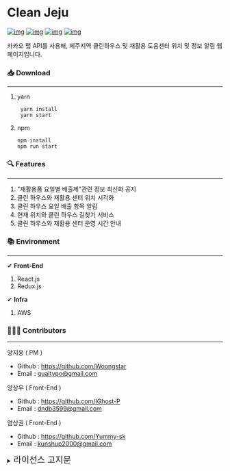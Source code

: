 # Clean Jeju

[![img](https://camo.githubusercontent.com/2cfe64a6b94c3c17464c04567ae35986e06fd8df8228fb373864152adad57bb7/68747470733a2f2f696d672e736869656c64732e696f2f6769746875622f6973737565732f436c65616e2d486f7573652d4a656a752f436c65616e2d486f7573652d4a656a75)](https://camo.githubusercontent.com/2cfe64a6b94c3c17464c04567ae35986e06fd8df8228fb373864152adad57bb7/68747470733a2f2f696d672e736869656c64732e696f2f6769746875622f6973737565732f436c65616e2d486f7573652d4a656a752f436c65616e2d486f7573652d4a656a75) [![img](https://camo.githubusercontent.com/049b077fa37eafeb0c01284794474e95a9417441602f3c23ed439fdac8232371/68747470733a2f2f696d672e736869656c64732e696f2f6769746875622f666f726b732f436c65616e2d486f7573652d4a656a752f436c65616e2d486f7573652d4a656a75)](https://camo.githubusercontent.com/049b077fa37eafeb0c01284794474e95a9417441602f3c23ed439fdac8232371/68747470733a2f2f696d672e736869656c64732e696f2f6769746875622f666f726b732f436c65616e2d486f7573652d4a656a752f436c65616e2d486f7573652d4a656a75) [![img](https://camo.githubusercontent.com/428e29f6bd69e4dc812e7288c8c3238bd18def16ea867f20360c65727956efbe/68747470733a2f2f696d672e736869656c64732e696f2f6769746875622f73746172732f436c65616e2d486f7573652d4a656a752f436c65616e2d486f7573652d4a656a75)](https://camo.githubusercontent.com/428e29f6bd69e4dc812e7288c8c3238bd18def16ea867f20360c65727956efbe/68747470733a2f2f696d672e736869656c64732e696f2f6769746875622f73746172732f436c65616e2d486f7573652d4a656a752f436c65616e2d486f7573652d4a656a75) [![img](https://camo.githubusercontent.com/ace29fb45f78771cee535c2488c72372be01058dc343f87a823259297651e7cb/68747470733a2f2f696d672e736869656c64732e696f2f6769746875622f6c6963656e73652f436c65616e2d486f7573652d4a656a752f436c65616e2d486f7573652d4a656a75)](https://camo.githubusercontent.com/ace29fb45f78771cee535c2488c72372be01058dc343f87a823259297651e7cb/68747470733a2f2f696d672e736869656c64732e696f2f6769746875622f6c6963656e73652f436c65616e2d486f7573652d4a656a752f436c65616e2d486f7573652d4a656a75)

카카오 맵 API를 사용해, 제주지역 클린하우스 및 재활용 도움센터 위치 및 정보 알림 웹페이지입니다.



### 📥 Download

------

1. yarn

   ```
    yarn install 
    yarn start
   ```

2. npm

   ```
   npm install
   npm run start
   ```



### 🔍 Features

------

1. "재활용품 요일별 배출제"관련 정보 최신화 공지
2. 클린 하우스와 재활용 센터 위치 시각화
3. 클린 하우스 요일 배출 항목 알림
4. 현재 위치와 클린 하우스 길찾기 서비스
5. 클린 하우스와 재활용 센터 운영 시간 안내

### 📚 Environment

------

✔ **Front-End**

1. React.js
2. Redux.js



✔ **Infra**

1. AWS



### 👨‍👨‍👦 Contributors

------



양지웅 ( PM )

- Github : https://github.com/Woongstar
- Email : [qualtypo@gmail.com](mailto:qualtypo@gmail.com)

양상우 ( Front-End ) 

+ Github : https://github.com/IGhost-P
+  Email : dndb3599@gmail.com

염상권 ( Front-End ) 

+ Github : https://github.com/Yummy-sk 
+ Email : kunshup2000@gmail.com

<details>
    <summary><span style="font-size: 20px">
        라이선스 고지문
        </span></summary>
    <div markdown="1">
<br/><br/>
<h1>OSS Notice | Clean-House-Jeju</h1>
<br/><br/>
This application is Copyright © (owner name). All rights reserved.
<br/><br/>
The following sets forth attribution notices for third party software that may be contained in this application.
<br/><br/>
<h4>
    @testing-library/user-event
        </h4>
<br/><br/>
https://github.com/testing-library/user-event
<br/><br/>
Copyright 2020 Giorgio Polvara
<br/><br/>
MIT License
<br/><br/>
<h4>
    
   axios     </h4>
<br/><br/>
https://github.com/axios/axios
<br/><br/>
Copyright 2014-present Matt Zabriskie
<br/><br/>
MIT License
<br/><br/>
<h4>
    Bootstrap
        </h4>
<br/><br/>
https://github.com/twbs/bootstrap/
<br/><br/>
Copyright 2011-2017 Twitter, Inc.
<br/><br/>
Copyright 2011-2017 The Bootstrap Authors
<br/><br/>
MIT License
<br/><br/>
<h4>
    Create React App
        </h4>
<br/><br/>
https://github.com/facebook/create-react-app
<br/><br/>
Copyright 2013-present, Facebook, Inc.
<br/><br/>
MIT License
<br/><br/>
       <h4>Facebook React</h4>
<br/><br/>
https://github.com/facebook/react
<br/><br/>
Copyright 2013-present, Facebook, Inc.
<br/><br/>
MIT License
<br/><br/>
        <h4>
            jest-dom
        </h4>
<br/><br/>
https://github.com/testing-library/jest-dom
<br/><br/>
Copyright 2017 Kent C. Dodds
<br/><br/>
MIT License
<br/><br/>
        <h4>
            Material-UI
        </h4>
<br/><br/>
https://github.com/mui-org/material-ui
<br/><br/>
Copyright 2014 Call-Em-All
<br/><br/>
MIT License
<br/><br/>
        <h4>
            React Icons
        </h4>
<br/><br/>
https://github.com/react-icons/react-icons
<br/><br/>
Copyright 2018 kamijin_fanta
<br/><br/>
MIT License
<br/><br/>
        <h4>React Redux</h4>
<br/><br/>
https://github.com/reduxjs/react-redux
<br/><br/>
Copyright 2015-present Dan Abramov
<br/><br/>
MIT License
<br/><br/>
        <h4>
            React Testing Library
        </h4>
<br/><br/>
https://github.com/testing-library/react-testing-library
<br/><br/>
Copyright 2017 Kent C. Dodds
<br/><br/>
MIT License
<br/><br/>
        <h4>
            react-accessible-accordion
        </h4>
<br/><br/>
https://github.com/springload/react-accessible-accordion
<br/><br/>
MIT License
<br/><br/>
        <h4>
            React-Bootstrap
        </h4>
<br/><br/>
https://github.com/react-bootstrap/react-bootstrap
<br/><br/>
Copyright 2014-present Stephen J. Collings, Matthew Honnibal, Pieter Vanderwerff
<br/><br/>
MIT License
<br/><br/>
        <h4>
            react-infinite-scroll-component
        </h4>
<br/><br/>
https://github.com/ankeetmaini/react-infinite-scroll-component
<br/><br/>
Copyright Ankeet Maini
<br/><br/>
MIT License
<br/><br/>
        <h4>
            Redux
        </h4>
<br/><br/>
https://github.com/reduxjs/redux
<br/><br/>
Copyright 2015-present Dan Abramov
<br/><br/>
MIT License
<br/><br/>
        <h4>
            Redux DevTools Extension
        </h4>
<br/><br/>
https://github.com/zalmoxisus/redux-devtools-extension
<br/><br/>
Copyright 2015-present Mihail Diordiev
<br/><br/>
MIT License
<br/><br/>
        <h4>
            Redux Thunk
        </h4>
<br/><br/>
https://github.com/reduxjs/redux-thunk
<br/><br/>
Copyright 2015-present Dan Abramov
<br/><br/>
MIT License
<br/><br/>
        <h4>
            styled-components
        </h4>
<br/><br/>
https://github.com/styled-components/styled-components
<br/><br/>
Copyright 2016-present Glen Maddern and Maximilian Stoiber
<br/><br/>
MIT License
<br/><br/>
        <h4>
            styled-reset
        </h4>
<br/><br/>
https://github.com/zacanger/styled-reset
<br/><br/>
Copyright Zac Anger
<br/><br/>
GNU Lesser General Public License v3.0 or later
<br/><br/>
        <h4>
            web-vitals
        </h4>
<br/><br/>
https://github.com/GoogleChrome/web-vitals
<br/><br/>
Copyright 2020 Google LLC
<br/><br/>
Apache License 2.0
<br/><br/>
       <hr/>
       <h3>GNU Lesser General Public License v3.0 or later</h3>
<br/><br/>
GNU LESSER GENERAL PUBLIC LICENSE
<br/><br/>
Version 3, 29 June 2007
<br/><br/>
Copyright (C) 2007 Free Software Foundation, Inc. 
<br/><br/>
Everyone is permitted to copy and distribute verbatim copies of this license document, but changing it is not allowed.
<br/><br/>
This version of the GNU Lesser General Public License incorporates the terms and conditions of version 3 of the GNU General Public License, supplemented by the additional permissions listed below.
<br/><br/>
   0. Additional Definitions.
<br/>
<br/>
<br/>
      As used herein, "this License" refers to version 3 of the GNU Lesser General Public License, and the "GNU GPL" refers to version 3 of the GNU General Public License.
<br/>
<br/>
<br/>
      "The Library" refers to a covered work governed by this License, other than an Application or a Combined Work as defined below.
<br/>
<br/>
<br/>
      An "Application" is any work that makes use of an interface provided by the Library, but which is not otherwise based on the Library. Defining a subclass of a class defined by the Library is deemed a mode of using an interface provided by the Library.
<br/>
<br/>
<br/>
      A "Combined Work" is a work produced by combining or linking an Application with the Library. The particular version of the Library with which the Combined Work was made is also called the "Linked Version".
<br/>
<br/>
<br/>
      The "Minimal Corresponding Source" for a Combined Work means the Corresponding Source for the Combined Work, excluding any source code for portions of the Combined Work that, considered in isolation, are based on the Application, and not on the Linked Version.
<br/>
<br/>
<br/><br/>
      The "Corresponding Application Code" for a Combined Work means the object code and/or source code for the Application, including any data and utility programs needed for reproducing the Combined Work from the Application, but excluding the System Libraries of the Combined Work.
<br/><br/>
   1. Exception to Section 3 of the GNU GPL.
<br/><br/>
   You may convey a covered work under sections 3 and 4 of this License without being bound by section 3 of the GNU GPL.
<br/><br/>
   2. Conveying Modified Versions.
<br/><br/>
   If you modify a copy of the Library, and, in your modifications, a facility refers to a function or data to be supplied by an Application that uses the facility (other than as an argument passed when the facility is invoked), then you may convey a copy of the modified version:
<br/><br/>
      a) under this License, provided that you make a good faith effort to ensure that, in the event an Application does not supply the function or data, the facility still operates, and performs whatever part of its purpose remains meaningful, or
<br/><br/>
      b) under the GNU GPL, with none of the additional permissions of this License applicable to that copy.
<br/><br/>
   3. Object Code Incorporating Material from Library Header Files.
<br/><br/>
   The object code form of an Application may incorporate material from a header file that is part of the Library. You may convey such object code under terms of your choice, provided that, if the incorporated material is not limited to numerical parameters, data structure layouts and accessors, or small macros, inline functions and templates (ten or fewer lines in length), you do both of the following:
<br/><br/>
      a) Give prominent notice with each copy of the object code that the Library is used in it and that the Library and its use are covered by this License.
<br/><br/>
      b) Accompany the object code with a copy of the GNU GPL and this license document.
<br/><br/>
   4. Combined Works.
<br/><br/>
   You may convey a Combined Work under terms of your choice that, taken together, effectively do not restrict modification of the portions of the Library contained in the Combined Work and reverse engineering for debugging such modifications, if you also do each of the following:
<br/><br/>
      a) Give prominent notice with each copy of the Combined Work that the Library is used in it and that the Library and its use are covered by this License.
<br/><br/>
      b) Accompany the Combined Work with a copy of the GNU GPL and this license document.
<br/><br/>
      c) For a Combined Work that displays copyright notices during execution, include the copyright notice for the Library among these notices, as well as a reference directing the user to the copies of the GNU GPL and this license document.
<br/><br/>
      d) Do one of the following:
<br/><br/>
         0) Convey the Minimal Corresponding Source under the terms of this License, and the Corresponding Application Code in a form suitable for, and under terms that permit, the user to recombine or relink the Application with a modified version of the Linked Version to produce a modified Combined Work, in the manner specified by section 6 of the GNU GPL for conveying Corresponding Source.
<br/><br/>
         1) Use a suitable shared library mechanism for linking with the Library. A suitable mechanism is one that (a) uses at run time a copy of the Library already present on the user's computer system, and (b) will operate properly with a modified version of the Library that is interface-compatible with the Linked Version.
<br/><br/>
      e) Provide Installation Information, but only if you would otherwise be required to provide such information under section 6 of the GNU GPL, and only to the extent that such information is necessary to install and execute a modified version of the Combined Work produced by recombining or relinking the Application with a modified version of the Linked Version. (If you use option 4d0, the Installation Information must accompany the Minimal Corresponding Source and Corresponding Application Code. If you use option 4d1, you must provide the Installation Information in the manner specified by section 6 of the GNU GPL for conveying Corresponding Source.)
<br/><br/>
   5. Combined Libraries.
<br/><br/>
   You may place library facilities that are a work based on the Library side by side in a single library together with other library facilities that are not Applications and are not covered by this License, and convey such a combined library under terms of your choice, if you do both of the following:
<br/><br/>
      a) Accompany the combined library with a copy of the same work based on the Library, uncombined with any other library facilities, conveyed under the terms of this License.
<br/><br/>
      b) Give prominent notice with the combined library that part of it is a work based on the Library, and explaining where to find the accompanying uncombined form of the same work.
<br/><br/>
   6. Revised Versions of the GNU Lesser General Public License.
<br/><br/>
   The Free Software Foundation may publish revised and/or new versions of the GNU Lesser General Public License from time to time. Such new versions will be similar in spirit to the present version, but may differ in detail to address new problems or concerns.
<br/><br/>
   Each version is given a distinguishing version number. If the Library as you received it specifies that a certain numbered version of the GNU Lesser General Public License "or any later version" applies to it, you have the option of following the terms and conditions either of that published version or of any later version published by the Free Software Foundation. If the Library as you received it does not specify a version number of the GNU Lesser General Public License, you may choose any version of the GNU Lesser General Public License ever published by the Free Software Foundation.
<br/><br/>
   If the Library as you received it specifies that a proxy can decide whether future versions of the GNU Lesser General Public License shall apply, that proxy's public statement of acceptance of any version is permanent authorization for you to choose that version for the Library.
<br/><br/>
       <hr/>
       <h3>Apache License 2.0</h3>
<br/><br/>
      Apache License
<br/><br/>
      Version 2.0, January 2004
<br/><br/>
      http://www.apache.org/licenses/
<br/><br/>
TERMS AND CONDITIONS FOR USE, REPRODUCTION, AND DISTRIBUTION
<br/><br/>
1. Definitions.
<br/><br/>
"License" shall mean the terms and conditions for use, reproduction, and distribution as defined by Sections 1 through 9 of this document.
<br/><br/>
"Licensor" shall mean the copyright owner or entity authorized by the copyright owner that is granting the License.
<br/><br/>
"Legal Entity" shall mean the union of the acting entity and all other entities that control, are controlled by, or are under common control with that entity. For the purposes of this definition, "control" means (i) the power, direct or indirect, to cause the direction or management of such entity, whether by contract or otherwise, or (ii) ownership of fifty percent (50%) or more of the outstanding shares, or (iii) beneficial ownership of such entity.
<br/><br/>
"You" (or "Your") shall mean an individual or Legal Entity exercising permissions granted by this License.
<br/><br/>
"Source" form shall mean the preferred form for making modifications, including but not limited to software source code, documentation source, and configuration files.
<br/><br/>
"Object" form shall mean any form resulting from mechanical transformation or translation of a Source form, including but not limited to compiled object code, generated documentation, and conversions to other media types.
<br/><br/>
"Work" shall mean the work of authorship, whether in Source or Object form, made available under the License, as indicated by a copyright notice that is included in or attached to the work (an example is provided in the Appendix below).
<br/><br/>
"Derivative Works" shall mean any work, whether in Source or Object form, that is based on (or derived from) the Work and for which the editorial revisions, annotations, elaborations, or other modifications represent, as a whole, an original work of authorship. For the purposes of this License, Derivative Works shall not include works that remain separable from, or merely link (or bind by name) to the interfaces of, the Work and Derivative Works thereof.
<br/><br/>
"Contribution" shall mean any work of authorship, including the original version of the Work and any modifications or additions to that Work or Derivative Works thereof, that is intentionally submitted to Licensor for inclusion in the Work by the copyright owner or by an individual or Legal Entity authorized to submit on behalf of the copyright owner. For the purposes of this definition, "submitted" means any form of electronic, verbal, or written communication sent to the Licensor or its representatives, including but not limited to communication on electronic mailing lists, source code control systems, and issue tracking systems that are managed by, or on behalf of, the Licensor for the purpose of discussing and improving the Work, but excluding communication that is conspicuously marked or otherwise designated in writing by the copyright owner as "Not a Contribution."
<br/><br/>
"Contributor" shall mean Licensor and any individual or Legal Entity on behalf of whom a Contribution has been received by Licensor and subsequently incorporated within the Work.
<br/><br/>
2. Grant of Copyright License. Subject to the terms and conditions of this License, each Contributor hereby grants to You a perpetual, worldwide, non-exclusive, no-charge, royalty-free, irrevocable copyright license to reproduce, prepare Derivative Works of, publicly display, publicly perform, sublicense, and distribute the Work and such Derivative Works in Source or Object form.
<br/><br/>
3. Grant of Patent License. Subject to the terms and conditions of this License, each Contributor hereby grants to You a perpetual, worldwide, non-exclusive, no-charge, royalty-free, irrevocable (except as stated in this section) patent license to make, have made, use, offer to sell, sell, import, and otherwise transfer the Work, where such license applies only to those patent claims licensable by such Contributor that are necessarily infringed by their Contribution(s) alone or by combination of their Contribution(s) with the Work to which such Contribution(s) was submitted. If You institute patent litigation against any entity (including a cross-claim or counterclaim in a lawsuit) alleging that the Work or a Contribution incorporated within the Work constitutes direct or contributory patent infringement, then any patent licenses granted to You under this License for that Work shall terminate as of the date such litigation is filed.
<br/><br/>
4. Redistribution. You may reproduce and distribute copies of the Work or Derivative Works thereof in any medium, with or without modifications, and in Source or Object form, provided that You meet the following conditions:
<br/><br/>
     (a) You must give any other recipients of the Work or Derivative Works a copy of this License; and
<br/><br/>
     (b) You must cause any modified files to carry prominent notices stating that You changed the files; and
<br/><br/>
     (c) You must retain, in the Source form of any Derivative Works that You distribute, all copyright, patent, trademark, and attribution notices from the Source form of the Work, excluding those notices that do not pertain to any part of the Derivative Works; and
<br/><br/>
     (d) If the Work includes a "NOTICE" text file as part of its distribution, then any Derivative Works that You distribute must include a readable copy of the attribution notices contained within such NOTICE file, excluding those notices that do not pertain to any part of the Derivative Works, in at least one of the following places: within a NOTICE text file distributed as part of the Derivative Works; within the Source form or documentation, if provided along with the Derivative Works; or, within a display generated by the Derivative Works, if and wherever such third-party notices normally appear. The contents of the NOTICE file are for informational purposes only and do not modify the License. You may add Your own attribution notices within Derivative Works that You distribute, alongside or as an addendum to the NOTICE text from the Work, provided that such additional attribution notices cannot be construed as modifying the License.
<br/><br/>
     You may add Your own copyright statement to Your modifications and may provide additional or different license terms and conditions for use, reproduction, or distribution of Your modifications, or for any such Derivative Works as a whole, provided Your use, reproduction, and distribution of the Work otherwise complies with the conditions stated in this License.
<br/><br/>
5. Submission of Contributions. Unless You explicitly state otherwise, any Contribution intentionally submitted for inclusion in the Work by You to the Licensor shall be under the terms and conditions of this License, without any additional terms or conditions. Notwithstanding the above, nothing herein shall supersede or modify the terms of any separate license agreement you may have executed with Licensor regarding such Contributions.
<br/>
6. Trademarks. This License does not grant permission to use the trade names, trademarks, service marks, or product names of the Licensor, except as required for reasonable and customary use in describing the origin of the Work and reproducing the content of the NOTICE file.
<br/><br/>
7. Disclaimer of Warranty. Unless required by applicable law or agreed to in writing, Licensor provides the Work (and each Contributor provides its Contributions) on an "AS IS" BASIS, WITHOUT WARRANTIES OR CONDITIONS OF ANY KIND, either express or implied, including, without limitation, any warranties or conditions of TITLE, NON-INFRINGEMENT, MERCHANTABILITY, or FITNESS FOR A PARTICULAR PURPOSE. You are solely responsible for determining the appropriateness of using or redistributing the Work and assume any risks associated with Your exercise of permissions under this License.
<br/><br/>
8. Limitation of Liability. In no event and under no legal theory, whether in tort (including negligence), contract, or otherwise, unless required by applicable law (such as deliberate and grossly negligent acts) or agreed to in writing, shall any Contributor be liable to You for damages, including any direct, indirect, special, incidental, or consequential damages of any character arising as a result of this License or out of the use or inability to use the Work (including but not limited to damages for loss of goodwill, work stoppage, computer failure or malfunction, or any and all other commercial damages or losses), even if such Contributor has been advised of the possibility of such damages.
<br/><br/>
9. Accepting Warranty or Additional Liability. While redistributing the Work or Derivative Works thereof, You may choose to offer, and charge a fee for, acceptance of support, warranty, indemnity, or other liability obligations and/or rights consistent with this License. However, in accepting such obligations, You may act only on Your own behalf and on Your sole responsibility, not on behalf of any other Contributor, and only if You agree to indemnify, defend, and hold each Contributor harmless for any liability incurred by, or claims asserted against, such Contributor by reason of your accepting any such warranty or additional liability.
<br/><br/>
END OF TERMS AND CONDITIONS
<br/><br/>
APPENDIX: How to apply the Apache License to your work.
<br/><br/>
To apply the Apache License to your work, attach the following boilerplate notice, with the fields enclosed by brackets "[]" replaced with your own identifying information. (Don't include the brackets!)  The text should be enclosed in the appropriate comment syntax for the file format. We also recommend that a file or class name and description of purpose be included on the same "printed page" as the copyright notice for easier identification within third-party archives.
<br/><br/>
Copyright [yyyy] [name of copyright owner]
<br/><br/>
Licensed under the Apache License, Version 2.0 (the "License");
you may not use this file except in compliance with the License.
You may obtain a copy of the License at
<br/><br/>
http://www.apache.org/licenses/LICENSE-2.0
<br/><br/>
Unless required by applicable law or agreed to in writing, software
      <br/><br/>
distributed under the License is distributed on an "AS IS" BASIS,
WITHOUT WARRANTIES OR CONDITIONS OF ANY KIND, either express or implied.
      <br/><br/>
See the License for the specific language governing permissions and
<br/><br/>
      limitations under the License.
<br/><br/>
       <hr/>
       <h3>MIT License</h3>
<br/><br/>
MIT License
<br/><br/>
Copyright (c)  
<br/><br/>
Permission is hereby granted, free of charge, to any person obtaining a copy of this software and associated documentation files (the "Software"), to deal in the Software without restriction, including without limitation the rights to use, copy, modify, merge, publish, distribute, sublicense, and/or sell copies of the Software, and to permit persons to whom the Software is furnished to do so, subject to the following conditions:
<br/><br/>
The above copyright notice and this permission notice shall be included in all copies or substantial portions of the Software.
<br/><br/>
THE SOFTWARE IS PROVIDED "AS IS", WITHOUT WARRANTY OF ANY KIND, EXPRESS OR IMPLIED, INCLUDING BUT NOT LIMITED TO THE WARRANTIES OF MERCHANTABILITY, FITNESS FOR A PARTICULAR PURPOSE AND NONINFRINGEMENT. IN NO EVENT SHALL THE AUTHO
    </div>
</details>

